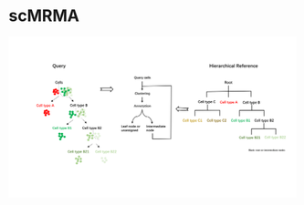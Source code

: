 # scMRMA

<p align="center">
  <img width="800"  src="https://github.com/JiaLiVUMC/scMRMA/blob/main/overview_scMRMA.png">
</p>
